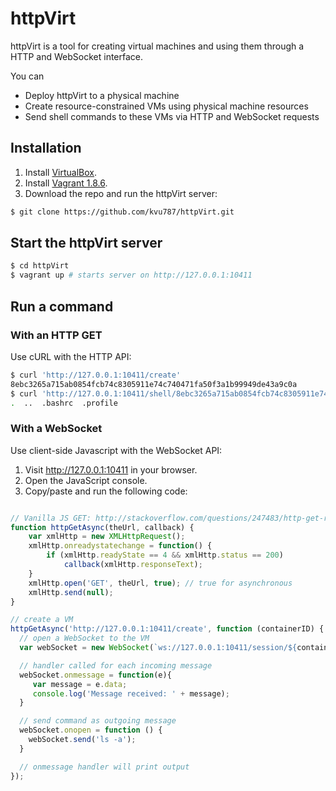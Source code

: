 # httpVirt

httpVirt is a tool for creating virtual machines and using them through a HTTP and WebSocket interface.

You can

* Deploy httpVirt to a physical machine
* Create resource-constrained VMs using physical machine resources
* Send shell commands to these VMs via HTTP and WebSocket requests

## Installation

1. Install [VirtualBox](https://www.virtualbox.org/wiki/Downloads).
2. Install [Vagrant 1.8.6](https://releases.hashicorp.com/vagrant/1.8.6/).
3. Download the repo and run the httpVirt server:

```bash
$ git clone https://github.com/kvu787/httpVirt.git
```

## Start the httpVirt server

```bash
$ cd httpVirt
$ vagrant up # starts server on http://127.0.0.1:10411
```

## Run a command

### With an HTTP GET

Use cURL with the HTTP API:

```bash
$ curl 'http://127.0.0.1:10411/create'
8ebc3265a715ab0854fcb74c8305911e74c740471fa50f3a1b99949de43a9c0a
$ curl 'http://127.0.0.1:10411/shell/8ebc3265a715ab0854fcb74c8305911e74c740471fa50f3a1b99949de43a9c0a?command=ls%20-a'
.  ..  .bashrc  .profile
```

### With a WebSocket

Use client-side Javascript with the WebSocket API:

1. Visit http://127.0.0.1:10411 in your browser.
2. Open the JavaScript console.
3. Copy/paste and run the following code:

```javascript

// Vanilla JS GET: http://stackoverflow.com/questions/247483/http-get-request-in-javascript
function httpGetAsync(theUrl, callback) {
    var xmlHttp = new XMLHttpRequest();
    xmlHttp.onreadystatechange = function() {
        if (xmlHttp.readyState == 4 && xmlHttp.status == 200)
            callback(xmlHttp.responseText);
    }
    xmlHttp.open('GET', theUrl, true); // true for asynchronous
    xmlHttp.send(null);
}

// create a VM
httpGetAsync('http://127.0.0.1:10411/create', function (containerID) {
  // open a WebSocket to the VM
  var webSocket = new WebSocket(`ws://127.0.0.1:10411/session/${containerID}`);

  // handler called for each incoming message
  webSocket.onmessage = function(e){
     var message = e.data;
     console.log('Message received: ' + message);
  }

  // send command as outgoing message
  webSocket.onopen = function () {
    webSocket.send('ls -a');
  }

  // onmessage handler will print output
});
```
